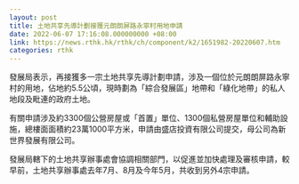 ```yaml
---
layout: post
title: 土地共享先導計劃接獲元朗朗屏路永寧村用地申請
date: 2022-06-07 17:16:08.000000000 +08:00
link: https://news.rthk.hk/rthk/ch/component/k2/1651982-20220607.htm
categories: rthk
---
```


發展局表示，再接獲多一宗土地共享先導計劃申請，涉及一個位於元朗朗屏路永寧村的用地，佔地約5.5公頃，現時劃為「綜合發展區」地帶和「綠化地帶」的私人地段及毗連的政府土地。

有關申請涉及約3300個公營房屋或「首置」單位、1300個私營房屋單位和輔助設施，總樓面面積約23萬1000平方米，申請由盛店投資有限公司提交，母公司為新世界發展有限公司。

發展局轄下的土地共享辦事處會協調相關部門，以促進並加快處理及審核申請，較早前，土地共享辦事處去年7月、8月及今年5月，共收到另外4宗申請。
